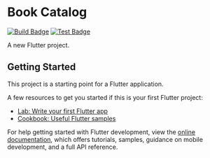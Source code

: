 # Book Catalog

[![Build Badge][]][Build Link] [![Test Badge][]][Test Link]

A new Flutter project.

## Getting Started

This project is a starting point for a Flutter application.

A few resources to get you started if this is your first Flutter project:

- [Lab: Write your first Flutter app](https://docs.flutter.dev/get-started/codelab)
- [Cookbook: Useful Flutter samples](https://docs.flutter.dev/cookbook)

For help getting started with Flutter development, view the
[online documentation](https://docs.flutter.dev/), which offers tutorials, samples, guidance on
mobile development, and a full API reference.

[Build Badge]: https://github.com/joeric1028/book_catalog/workflows/Build/badge.svg

[Build Link]: https://github.com/joeric1028/book_catalog/actions

[Test Badge]: https://github.com/joeric1028/book_catalog/workflows/Test/badge.svg

[Test Link]: https://github.com/joeric1028/book_catalog/actions

